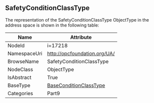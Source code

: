 <!-- objecttype -->
## SafetyConditionClassType
  
<!-- end of text -->
The representation of the SafetyConditionClassType ObjectType in the address space is shown in the following table:  

|Name|Attribute|
|---|---|
|NodeId|i=17218|
|NamespaceUri|http://opcfoundation.org/UA/|
|BrowseName|SafetyConditionClassType|
|NodeClass|ObjectType|
|IsAbstract|True|
|BaseType|[BaseConditionClassType](../../../Part9/ObjectTypes/BaseConditionClassType/readme.md)|
|Categories|Part9|

